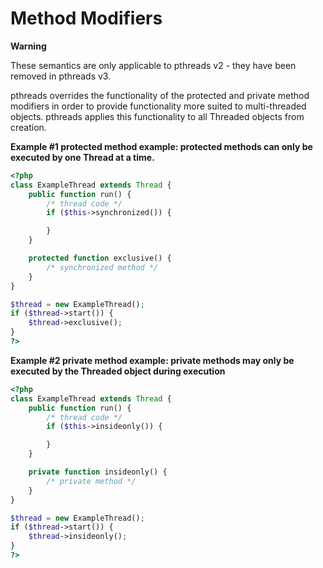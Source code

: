 Method Modifiers
================

**Warning**

These semantics are only applicable to pthreads v2 - they have been
removed in pthreads v3.

pthreads overrides the functionality of the protected and private method
modifiers in order to provide functionality more suited to
multi-threaded objects. pthreads applies this functionality to all
Threaded objects from creation.

**Example \#1 protected method example: protected methods can only be
executed by one Thread at a time.**

``` php
<?php
class ExampleThread extends Thread {
    public function run() {
        /* thread code */
        if ($this->synchronized()) {

        }
    }

    protected function exclusive() {
        /* synchronized method */
    }
}

$thread = new ExampleThread();
if ($thread->start()) {
    $thread->exclusive();
}
?>
```

**Example \#2 private method example: private methods may only be
executed by the Threaded object during execution**

``` php
<?php
class ExampleThread extends Thread {
    public function run() {
        /* thread code */
        if ($this->insideonly()) {

        }
    }

    private function insideonly() {
        /* private method */
    }
}

$thread = new ExampleThread();
if ($thread->start()) {
    $thread->insideonly();
}
?>
```
